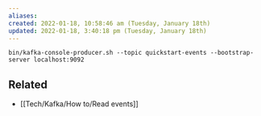 ```yaml
---
aliases: 
created: 2022-01-18, 10:58:46 am (Tuesday, January 18th)
updated: 2022-01-18, 3:40:18 pm (Tuesday, January 18th)
---
```

`bin/kafka-console-producer.sh --topic quickstart-events --bootstrap-server localhost:9092`

## Related
- [[Tech/Kafka/How to/Read events]]